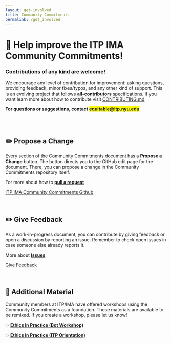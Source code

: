 ```yaml
---
layout: get-involved
title: Community Commitments
permalink: /get_involved
---
```


# 💜 Help improve the ITP IMA Community Commitments!
### Contributions of any kind are welcome!
<!-- # Thanks for your interest ITP IMA Community Commitments! -->

We encourage any level of contribution for improvement: asking questions, providing feedback, minor fixes/typos, and any other kind of support. This is an evolving project that follows **[all-contributors](https://github.com/all-contributors/all-contributors)** specifications. If you want learn more about how to contribute visit [CONTRIBUTING.md](https://github.com/ITPNYU/ITP-IMA-Code-of-Conduct/blob/main/CONTRIBUTING.md)

**For questions or suggestions, contact <mark><a href="mailto:equitable@itp.nyu.edu" target="_blank">equitable@itp.nyu.edu</a></mark>**

<br>
<br>

## ✏️ Propose a Change

Every section of the Community Commitments document has a **Propose a Change** button. The button directs you to the GitHub edit page for the document. There, you can propose a change in the Community Commitments repository itself. 

For more about how to **[pull a request](https://docs.github.com/en/github/managing-files-in-a-repository/editing-files-in-another-users-repository)**

<!-- button that send to the github page -->
<div class="next-previous-div">
    <a class="next-previous-links" href="https://github.com/ITPNYU/ITP-IMA-Code-of-Conduct" target="_blank">ITP IMA Community Commitments Github</a> 
</div>

<br>
<br>

## ✏️ Give Feedback
As a work-in-progress document, you can contribute by giving feedback or open a discussion by reporting an issue. Remember to check open issues in case someone else already reports it. 

More about **[Issues](https://docs.github.com/en/github/managing-your-work-on-github/about-issues)**

<div class="next-previous-div">
    <a class="next-previous-links" href="https://github.com/ITPNYU/ITP-IMA-Code-of-Conduct/issues" target="_blank">Give Feedback</a> 
</div>

<br>
<br>

## 📢 Additional Material
Community members at ITP/IMA have offered workshops using the Community Commitments as a foundation.  These materials are available to be remixed. If you create a workshop, please let us know!

✨ **[Ethics in Practice (Bot Workshop)](https://docs.google.com/presentation/d/1ugYkvbtydBdG5E-N7Bm73O1ry4NOxnVnB8BEGjdh9jQ/edit?usp=sharing)**

✨ **[Ethics in Practice (ITP Orientation)](https://docs.google.com/presentation/d/1uV7DVr6Z0ZVw8tjH4C7xfNkpr_IKfijUaRTWne6tSOo/edit?usp=sharing)**
 
